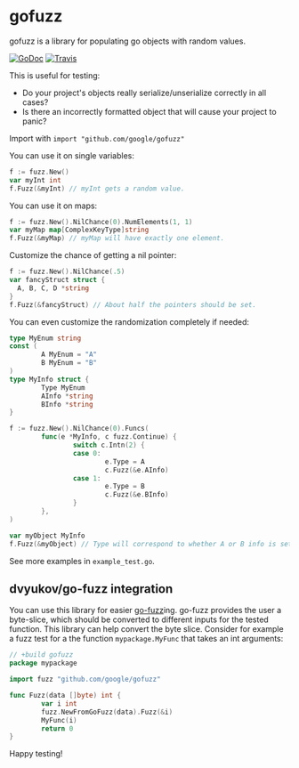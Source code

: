 gofuzz
======

gofuzz is a library for populating go objects with random values.

[![GoDoc](https://godoc.org/github.com/google/gofuzz?status.svg)](https://godoc.org/github.com/google/gofuzz)
[![Travis](https://travis-ci.org/google/gofuzz.svg?branch=master)](https://travis-ci.org/google/gofuzz)

This is useful for testing:

* Do your project's objects really serialize/unserialize correctly in all cases?
* Is there an incorrectly formatted object that will cause your project to panic?

Import with ```import "github.com/google/gofuzz"```

You can use it on single variables:
```go
f := fuzz.New()
var myInt int
f.Fuzz(&myInt) // myInt gets a random value.
```

You can use it on maps:
```go
f := fuzz.New().NilChance(0).NumElements(1, 1)
var myMap map[ComplexKeyType]string
f.Fuzz(&myMap) // myMap will have exactly one element.
```

Customize the chance of getting a nil pointer:
```go
f := fuzz.New().NilChance(.5)
var fancyStruct struct {
  A, B, C, D *string
}
f.Fuzz(&fancyStruct) // About half the pointers should be set.
```

You can even customize the randomization completely if needed:
```go
type MyEnum string
const (
        A MyEnum = "A"
        B MyEnum = "B"
)
type MyInfo struct {
        Type MyEnum
        AInfo *string
        BInfo *string
}

f := fuzz.New().NilChance(0).Funcs(
        func(e *MyInfo, c fuzz.Continue) {
                switch c.Intn(2) {
                case 0:
                        e.Type = A
                        c.Fuzz(&e.AInfo)
                case 1:
                        e.Type = B
                        c.Fuzz(&e.BInfo)
                }
        },
)

var myObject MyInfo
f.Fuzz(&myObject) // Type will correspond to whether A or B info is set.
```

See more examples in ```example_test.go```.

## dvyukov/go-fuzz integration

You can use this library for easier [go-fuzz](https://github.com/dvyukov/go-fuzz)ing.
go-fuzz provides the user a byte-slice, which should be converted to different inputs
for the tested function. This library can help convert the byte slice. Consider for
example a fuzz test for a the function `mypackage.MyFunc` that takes an int arguments:
```go
// +build gofuzz
package mypackage

import fuzz "github.com/google/gofuzz"

func Fuzz(data []byte) int {
        var i int
        fuzz.NewFromGoFuzz(data).Fuzz(&i)
        MyFunc(i)
        return 0
}
```

Happy testing!
